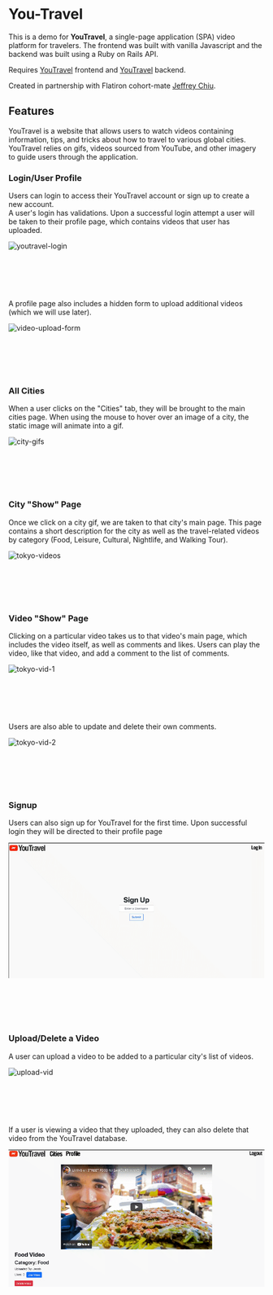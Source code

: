 # You-Travel

This is a demo for **YouTravel**, a single-page application (SPA) video platform for travelers. The frontend was built with vanilla Javascript and the backend was built using a Ruby on Rails API.

Requires [YouTravel](https://github.com/jeffreyc86/phase3-travelproject-frontend) frontend and [YouTravel](https://github.com/jeffreyc86/phase3-travelproject-backend) backend.

Created in partnership with Flatiron cohort-mate [Jeffrey Chiu](https://github.com/jeffreyc86). 

## Features

YouTravel is a website that allows users to watch videos containing information, tips, and tricks about how to travel to various global cities. YouTravel relies on gifs, videos sourced from YouTube, and other imagery to guide users through the application. 

### Login/User Profile

Users can login to access their YouTravel account or sign up to create a new account.<br />
A user's login has validations. Upon a successful login attempt a user will be taken to their profile page, which contains videos that user has uploaded. 

![youtravel-login](gifs/yt-login.gif)

<br/><br/>
<br/><br/>

A profile page also includes a hidden form to upload additional videos (which we will use later).

![video-upload-form](gifs/yt-upload-form.gif)

<br/><br/>
<br/><br/>

### All Cities

When a user clicks on the "Cities" tab, they will be brought to the main cities page. When using the mouse to hover over an image of a city, the static image will animate into a gif.

![city-gifs](gifs/yt-city-gifs.gif)

<br/><br/>
<br/><br/>

### City "Show" Page

Once we click on a city gif, we are taken to that city's main page. This page contains a short description for the city as well as the travel-related videos by category (Food, Leisure, Cultural, Nightlife, and Walking Tour).

![tokyo-videos](gifs/tokyo.gif)

<br/><br/>
<br/><br/>

### Video "Show" Page

Clicking on a particular video takes us to that video's main page, which includes the video itself, as well as comments and likes. Users can play the video, like that video, and add a comment to the list of comments.

![tokyo-vid-1](gifs/tokyo-vid-1.gif)

<br/><br/>
<br/><br/>

Users are also able to update and delete their own comments. 

![tokyo-vid-2](gifs/tokyo-vid-2.gif)

<br/><br/>
<br/><br/>

### Signup

Users can also sign up for YouTravel for the first time. Upon successful login they will be directed to their profile page


![signup](gifs/signup.gif)

<br/><br/>
<br/><br/>

### Upload/Delete a Video

A user can upload a video to be added to a particular city's list of videos. 

![upload-vid](gifs/upload-vid.gif)

<br/><br/>
<br/><br/>

If a user is viewing a video that they uploaded, they can also delete that video from the YouTravel database.


![delete-vid](gifs/delete-vid.gif)
